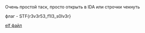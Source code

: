 Очень простой таск, просто открыть в IDA или строчки чекнуть 

флаг - STF{r3v3r53_f1l3_s0lv3r}

[elf файл](./simple_rev)
